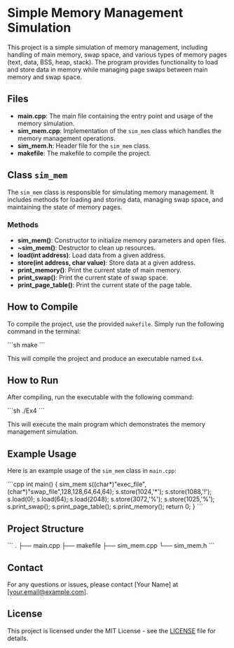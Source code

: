 
# Simple Memory Management Simulation

This project is a simple simulation of memory management, including handling of main memory, swap space, and various types of memory pages (text, data, BSS, heap, stack). The program provides functionality to load and store data in memory while managing page swaps between main memory and swap space.

## Files

- **main.cpp**: The main file containing the entry point and usage of the memory simulation.
- **sim_mem.cpp**: Implementation of the `sim_mem` class which handles the memory management operations.
- **sim_mem.h**: Header file for the `sim_mem` class.
- **makefile**: The makefile to compile the project.

## Class `sim_mem`

The `sim_mem` class is responsible for simulating memory management. It includes methods for loading and storing data, managing swap space, and maintaining the state of memory pages.

### Methods

- **sim_mem()**: Constructor to initialize memory parameters and open files.
- **~sim_mem()**: Destructor to clean up resources.
- **load(int address)**: Load data from a given address.
- **store(int address, char value)**: Store data at a given address.
- **print_memory()**: Print the current state of main memory.
- **print_swap()**: Print the current state of swap space.
- **print_page_table()**: Print the current state of the page table.

## How to Compile

To compile the project, use the provided `makefile`. Simply run the following command in the terminal:

\`\`\`sh
make
\`\`\`

This will compile the project and produce an executable named `Ex4`.

## How to Run

After compiling, run the executable with the following command:

\`\`\`sh
./Ex4
\`\`\`

This will execute the main program which demonstrates the memory management simulation.

## Example Usage

Here is an example usage of the `sim_mem` class in `main.cpp`:

\`\`\`cpp
int main() {
    sim_mem s((char*)"exec_file",(char*)"swap_file",128,128,64,64,64);
    s.store(1024,'*');
    s.store(1088,'!');
    s.load(0);
    s.load(64);
    s.load(2048);
    s.store(3072,'%');
    s.store(1025,'%');
    s.print_swap();
    s.print_page_table();
    s.print_memory();
    return 0;
}
\`\`\`

## Project Structure

\`\`\`
.
├── main.cpp
├── makefile
├── sim_mem.cpp
└── sim_mem.h
\`\`\`

## Contact

For any questions or issues, please contact [Your Name] at [your.email@example.com].

## License

This project is licensed under the MIT License - see the [LICENSE](LICENSE) file for details.
